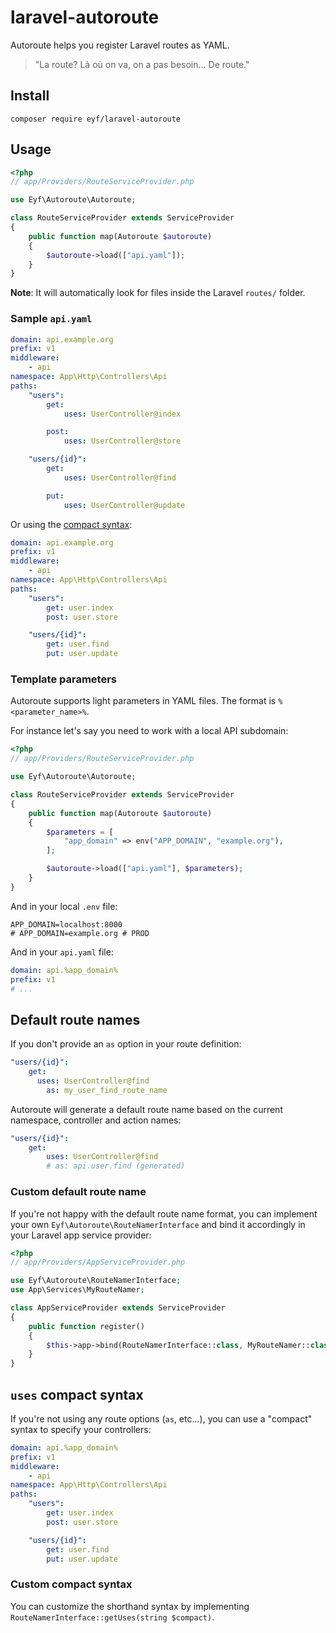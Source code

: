 # laravel-autoroute

Autoroute helps you register Laravel routes as YAML.

> "La route? Là où on va, on a pas besoin... De route."

## Install

```
composer require eyf/laravel-autoroute
```

## Usage

```php
<?php
// app/Providers/RouteServiceProvider.php

use Eyf\Autoroute\Autoroute;

class RouteServiceProvider extends ServiceProvider
{
    public function map(Autoroute $autoroute)
    {
        $autoroute->load(["api.yaml"]);
    }
}
```

**Note**: It will automatically look for files inside the Laravel `routes/` folder.

### Sample `api.yaml`

```yaml
domain: api.example.org
prefix: v1
middleware:
    - api
namespace: App\Http\Controllers\Api
paths:
    "users":
        get:
            uses: UserController@index

        post:
            uses: UserController@store

    "users/{id}":
        get:
            uses: UserController@find

        put:
            uses: UserController@update
```

Or using the [compact syntax](#uses-compact-syntax):

```yaml
domain: api.example.org
prefix: v1
middleware:
    - api
namespace: App\Http\Controllers\Api
paths:
    "users":
        get: user.index
        post: user.store

    "users/{id}":
        get: user.find
        put: user.update
```

### Template parameters

Autoroute supports light parameters in YAML files. The format is `%<parameter_name>%`.

For instance let's say you need to work with a local API subdomain:

```php
<?php
// app/Providers/RouteServiceProvider.php

use Eyf\Autoroute\Autoroute;

class RouteServiceProvider extends ServiceProvider
{
    public function map(Autoroute $autoroute)
    {
        $parameters = [
            "app_domain" => env("APP_DOMAIN", "example.org"),
        ];

        $autoroute->load(["api.yaml"], $parameters);
    }
}
```

And in your local `.env` file:

```env
APP_DOMAIN=localhost:8000
# APP_DOMAIN=example.org # PROD
```

And in your `api.yaml` file:

```yaml
domain: api.%app_domain%
prefix: v1
# ...
```

## Default route names

If you don't provide an `as` option in your route definition:

```yaml
"users/{id}":
    get:
      uses: UserController@find
        as: my_user_find_route_name
```

Autoroute will generate a default route name based on the current namespace, controller and action names:

```yaml
"users/{id}":
    get:
        uses: UserController@find
        # as: api.user.find (generated)
```

### Custom default route name

If you're not happy with the default route name format, you can implement your own `Eyf\Autoroute\RouteNamerInterface` and bind it accordingly in your Laravel app service provider:

```php
<?php
// app/Providers/AppServiceProvider.php

use Eyf\Autoroute\RouteNamerInterface;
use App\Services\MyRouteNamer;

class AppServiceProvider extends ServiceProvider
{
    public function register()
    {
        $this->app->bind(RouteNamerInterface::class, MyRouteNamer::class);
    }
}
```

## `uses` compact syntax

If you're not using any route options (`as`, etc...), you can use a "compact" syntax to specify your controllers:

```yaml
domain: api.%app_domain%
prefix: v1
middleware:
    - api
namespace: App\Http\Controllers\Api
paths:
    "users":
        get: user.index
        post: user.store

    "users/{id}":
        get: user.find
        put: user.update
```

### Custom compact syntax

You can customize the shorthand syntax by implementing `RouteNamerInterface::getUses(string $compact)`.
